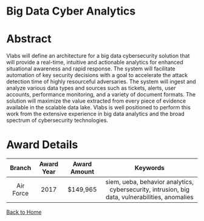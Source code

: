 
Big Data Cyber Analytics
========================

# Abstract


Vlabs will define an architecture for a big data cybersecurity solution that will provide a real-time, intuitive and actionable analytics for enhanced situational awareness and rapid response. The system will facilitate automation of key security decisions with a goal to accelerate the attack detection time of highly resourceful adversaries. The system will ingest and analyze various data types and sources such as tickets, alerts, user accounts, performance monitoring, and a variety of document formats.  The solution will maximize the value extracted from every piece of evidence available in the scalable data lake. Vlabs is well positioned to perform this work from the extensive experience in big data analytics and the broad spectrum of cybersecurity technologies.  

# Award Details

|Branch|Award Year|Award Amount|Keywords|
| :---: | :---: | :---: | :---: |
|Air Force|2017|$149,965|siem, ueba, behavior analytics, cybersecurity, intrusion, big data, vulnerabilities, anomalies|
  
  


[Back to Home](https://github.com/chrischow/dod_sbir_awards#1385)